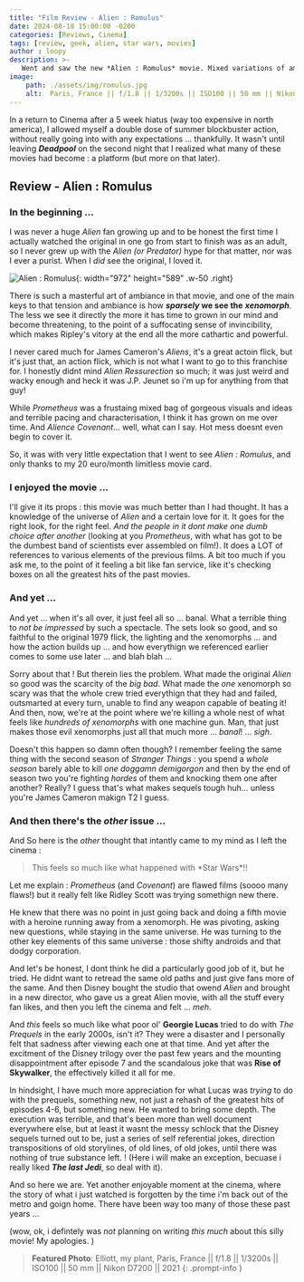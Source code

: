 ```yaml
---
title: "Film Review - Alien : Romulus"
date: 2024-08-18 15:00:00 -0200
categories: [Reviews, Cinema]
tags: [review, geek, alien, star wars, movies] 
author : loopy
description: >-
   Went and saw the new *Alien : Romulus* movie. Mixed variations of ambivalence ensued ... 
image: 
    path: ./assets/img/romulus.jpg
    alt:  Paris, France || f/1.8 || 1/3200s || ISO100 || 50 mm || Nikon D7200 || 2021 || Shahriar Zayyani
---
```

In a return to Cinema after a 5 week hiatus (way too expensive in north america), I allowed myself a double dose of summer blockbuster action, without really going into with any expectations ... thankfully. It wasn't until leaving ***Deadpool*** on the second night that I realized what many of these movies had become : a platform (but more on that later).

## Review - Alien : Romulus 
### In the beginning ... 

I was never a huge *Alien* fan growing up and to be honest the first time I actually watched the original in one go from start to finish was as an adult, so I never grew up with the *Alien (or Predator)* hype for that matter, nor was I ever a purist. When I *did* see the original, I loved it. 

![Alien : Romulus](https://cosmocinemas.fr/public/films/affiches/342_456/1276p10240011049e00d.jpg){: width="972" height="589" .w-50 .right}

There is such a masterful art of ambiance in that movie, and one of the main keys to that tension and ambiance is how ***sparsely* we see the** ***xenomorph***. The less we see it directly the more it has time to grown in our mind and become threatening, to the point of a suffocating sense of invincibility, which makes Ripley's vitory at the end all the more cathartic and powerful. 

I never cared much for James Cameron's *Aliens*, it's a great actoin flick, but it's just that, an action flick, which is not what I want to go to this franchise for. I honestly didnt mind *Alien Ressurection* so much; it was just weird and wacky enough and heck it was J.P. Jeunet so i'm up for anything from that guy!  

While *Prometheus* was a frustaing mixed bag of gorgeous visuals and ideas and terrible pacing and characterisation, I think it has grown on me over time. And *Alience Covenant*... well, what can I say. Hot mess doesnt even begin to cover it. 

So, it was with very little expectation that I went to see *Alien : Romulus*, and only thanks to my 20 euro/month limitless movie card.

### I enjoyed the movie ...
I'll give it its props : this movie was much better than I had thought. It has a knowledge of the universe of *Alien* and a certain love for it. It goes for the right look, for the right feel. *And the people in it dont make one dumb choice after another* (looking at you *Prometheus*, with what has got to be the dumbest band of scientists ever assembled on film!). It does a LOT of references to various elements of the previous films. A bit too much if you ask me, to the point of it feeling a bit like fan service, like it's checking boxes on all the greatest hits of the past movies. 

### And yet ... 
And yet ... when it's all over, it just feel all so ... banal. What a terrible thing to *not be impressed* by such a spectacle. The sets look so good, and so faithful to the original 1979 flick, the lighting and the xenomorphs ... and how the action builds up ... and how everythign we referenced earlier comes to some use later ... and blah blah ... 

Sorry about that ! But therein lies the problem. What made the original *Alien* so good was the scarcity of the *big bad*. What made the *one* xenomorph so scary was that the whole crew tried everythign that they had and failed, outsmarted at every turn, unable to find any weapon capable of beating it! And then, now, we're at the point where we're killing a whole nest of what feels like *hundreds of xenomorphs* with one machine gun. Man, that just makes those evil xenomorphs just all that much more ... *banal*! ... *sigh*. 

Doesn't this happen so damn often though? I remember feeling the same thing with the second season of *Stranger Things* : you spend a *whole season* barely able to kill *one doggamn demigorgon* and then by the end of season two you're fighting *hordes* of them and knocking them one after another? Really? I guess that's what makes sequels tough huh... unless you're James Cameron makign T2 I guess. 

### And then there's the *other* issue ... 
And So here is the *other* thought that intantly came to my mind as I left the cinema : 

<blockquote class="styled-quote">
  <p>This feels so much like what happened with *Star Wars*!!</p>
</blockquote>

Let me explain : *Prometheus* (and *Covenant*) are flawed films (soooo many flaws!) but it really felt like Ridley Scott was trying somethign new there. 

He knew that there was no point in just going back and doing a fifth movie with a heroine running away from a xenomorph. He was pivoting, asking new questions, while staying in the same universe. He was turning to the other key elements of this same universe : those shifty androids and that dodgy corporation. 

And let's be honest, I dont think he did a particularly good job of it, but he tried. He didnt want to retread the same old paths and just give fans more of the same. And then Disney bought the studio that owend *Alien* and brought in a new director, who gave us a great Alien movie, with all the stuff every fan likes, and then you left the cinema and felt ... *meh*. 

And *this* feels so much like what poor ol' **Georgie Lucas** tried to do with *The Prequels* in the early 2000s, isn't it? They were a disaster and I personally felt that sadness after viewing each one at that time. And yet after the excitment of the Disney trilogy over the past few years and the mounting disappointment after episode 7 and the scandalous joke that was **Rise of Skywalker**, the effectively killed it all for me. 

In hindsight, I have much more appreciation for what Lucas was *trying* to do with the prequels, something new, not just a rehash of the greatest hits of episodes 4-6, but something new. He wanted to bring some depth. The execution was terrible, and that's been more than well document everywhere else, but at least it wasnt the messy schlock that the Disney sequels turned out to be, just a series of self referential jokes, direction transpositions of old storylines, of old lines, of old jokes, until there was nothing of true substance left. ! (Here i will make an exception, becuase i really liked ***The last Jedi***, so deal with it). 

And so here we are. Yet another enjoyable moment at the cinema, where the story of what i just watched is forgotten by the time i'm back out of the metro and goign home. There have been way too many of those these past years ... 

(wow, ok, i defintely was *not* planning on writing *this much* about this silly movie! My apologies. )

> **Featured Photo**: 
Elliott, my plant, Paris, France || f/1.8 || 1/3200s || ISO100 || 50 mm || Nikon D7200 || 2021 
{: .prompt-info }





